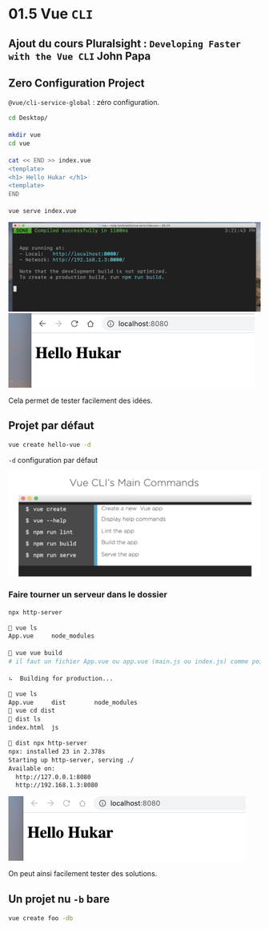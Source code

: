 # 01.5 Vue `CLI`

## Ajout du cours Pluralsight : `Developing Faster with the Vue CLI` John Papa

## Zero Configuration Project

`@vue/cli-service-global` : zéro configuration.

```bash
cd Desktop/

mkdir vue
cd vue

cat << END >> index.vue
<template>
<h1> Hello Hukar </h1>
<template>
END

vue serve index.vue
```

<img src="assets/Screenshot2020-11-30at15.23.21.png" alt="Screenshot 2020-11-30 at 15.23.21" style="zoom:50%;" />

<img src="assets/Screenshot2020-11-30at15.23.39.png" alt="Screenshot 2020-11-30 at 15.23.39" style="zoom:50%;" />

Cela permet de tester facilement des idées.

## Projet par défaut

```bash
vue create hello-vue -d
```

`-d` configuration par défaut

<img src="assets/Screenshot2020-11-30at15.41.30.png" alt="Screenshot 2020-11-30 at 15.41.30" style="zoom:50%;" />

### Faire tourner un serveur dans le dossier

```bash
npx http-server
```

```bash
🦄 vue ls
App.vue		node_modules

🦄 vue vue build
# il faut un fichier App.vue ou app.vue (main.js ou index.js) comme point d'entrée

⠦  Building for production...
```

```bash
🦄 vue ls
App.vue		dist		node_modules
🦄 vue cd dist
🦄 dist ls
index.html	js
```

```bash
🦄 dist npx http-server
npx: installed 23 in 2.378s
Starting up http-server, serving ./
Available on:
  http://127.0.0.1:8080
  http://192.168.1.3:8080
```

<img src="assets/Screenshot2020-11-30at15.52.02.png" alt="Screenshot 2020-11-30 at 15.52.02" style="zoom:50%;" />

On peut ainsi facilement tester des solutions.

## Un projet nu `-b` bare

```bash
vue create foo -db
```
